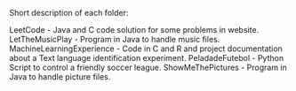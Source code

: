 Short description of each folder:

LeetCode - Java and C code solution for some problems in website.
LetTheMusicPlay - Program in Java to handle music files.
MachineLearningExperience - Code in C and R and project documentation about a Text language identification experiment.
PeladadeFutebol - Python Script to control a friendly soccer league.
ShowMeThePictures - Program in Java to handle picture files.


 
